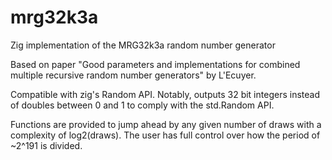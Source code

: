 # mrg32k3a
Zig implementation of the MRG32k3a random number generator

Based on paper "Good parameters and implementations for combined multiple
recursive random number generators" by L'Ecuyer. 

Compatible with zig's Random API. Notably, outputs 32 bit integers instead of
doubles between 0 and 1 to comply with the std.Random API.

Functions are provided to jump ahead by any given number of draws with a
complexity of log2(draws). The user has full control over how the period of
~2^191 is divided.
